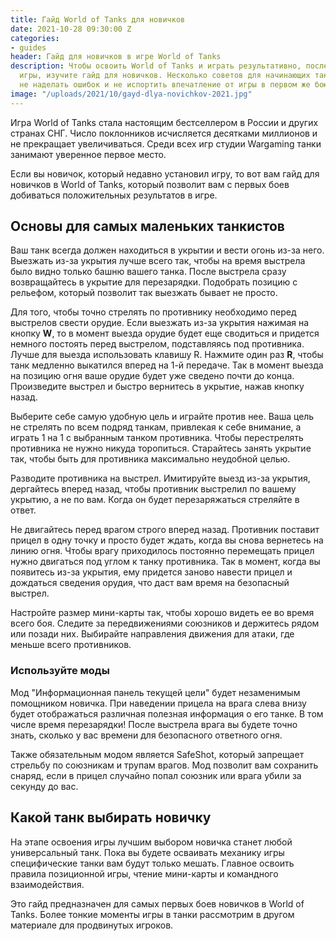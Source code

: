 ```yaml
---
title: Гайд World of Tanks для новичков
date: 2021-10-28 09:30:00 Z
categories:
- guides
header: Гайд для новичков в игре World of Tanks
description: Чтобы освоить World of Tanks и играть результативно, после скачивания
  игры, изучите гайд для новичков. Несколько советов для начинающих танкистов помогут
  не наделать ошибок и не испортить впечатление от игры в первом же бою...
image: "/uploads/2021/10/gayd-dlya-novichkov-2021.jpg"
---
```


Игра World of Tanks стала настоящим бестселлером в России и других странах СНГ. Число поклонников исчисляется десятками миллионов и не прекращает увеличиваться. Среди всех игр студии Wargaming танки занимают уверенное первое место.

Если вы новичок, который недавно установил игру, то вот вам гайд для новичков в World of Tanks, который позволит вам с первых боев добиваться положительных результатов в игре.

## Основы для самых маленьких танкистов

Ваш танк всегда должен находиться в укрытии и вести огонь из-за него. Выезжать из-за укрытия лучше всего так, чтобы на время выстрела было видно только башню вашего танка. После выстрела сразу возвращайтесь в укрытие для перезарядки. Подобрать позицию с рельефом, который позволит так выезжать бывает не просто.

Для того, чтобы точно стрелять по противнику необходимо перед выстрелов свести орудие. Если выезжать из-за укрытия нажимая на кнопку **W**, то в момент выезда орудие будет еще сводиться и придется немного постоять перед выстрелом, подставляясь под противника. Лучше для выезда использовать клавишу R. Нажмите один раз **R**, чтобы танк медленно выкатился вперед на 1-й передаче. Так в момент выезда на позицию огня ваше орудие будет уже сведено почти до конца. Произведите выстрел и быстро вернитесь в укрытие, нажав кнопку назад.

Выберите себе самую удобную цель и играйте против нее. Ваша цель не стрелять по всем подряд танкам, привлекая к себе внимание, а играть 1 на 1 с выбранным танком противника. Чтобы перестрелять противника не нужно никуда торопиться. Старайтесь занять укрытие так, чтобы быть для противника максимально неудобной целью. 

Разводите противника на выстрел. Имитируйте выезд из-за укрытия, дергайтесь вперед назад, чтобы противник выстрелил по вашему укрытию, а не по вам.  Когда он будет перезаряжаться стреляйте в ответ. 

Не двигайтесь перед врагом строго вперед назад. Противник поставит прицел в одну точку и просто будет ждать, когда вы снова вернетесь на линию огня. Чтобы врагу приходилось постоянно перемещать прицел нужно двигаться под углом к танку противника. Так в момент, когда вы появитесь из-за укрытия, ему придется заново навести прицел и дождаться сведения орудия, что даст вам время на безопасный выстрел.

Настройте размер мини-карты так, чтобы хорошо видеть ее во время всего боя. Следите за передвижениями союзников и держитесь рядом или позади них. Выбирайте направления движения для атаки, где меньше всего противников.

### Используйте моды

Мод "Информационная панель текущей цели" будет незаменимым помощником новичка. При наведении прицела на врага слева внизу будет отображаться различная полезная информация о его танке. В том числе время перезарядки! После выстрела врага вы будете точно знать, сколько у вас времени для безопасного ответного огня. 

Также обязательным модом является SafeShot, который запрещает стрельбу по союзникам и трупам врагов. Мод позволит вам сохранить снаряд, если в прицел случайно попал союзник или врага убили за секунду до вас.

## Какой танк выбирать новичку

На этапе освоения игры лучшим выбором новичка станет любой универсальный танк. Пока вы будете осваивать механику игры специфические танки вам будут только мешать. Главное освоить правила позиционной игры, чтение мини-карты и командного взаимодействия.

Это гайд предназначен для самых первых боев новичков в World of Tanks. Более тонкие моменты игры в танки рассмотрим в другом материале для продвинутых игроков.